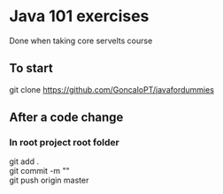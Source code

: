 # Java 101 exercises
Done when taking core servelts course

## To start
git clone https://github.com/GoncaloPT/javafordummies

## After a code change
### In root project root folder
git add .  
git commit -m "<message>"  
git push origin master  
